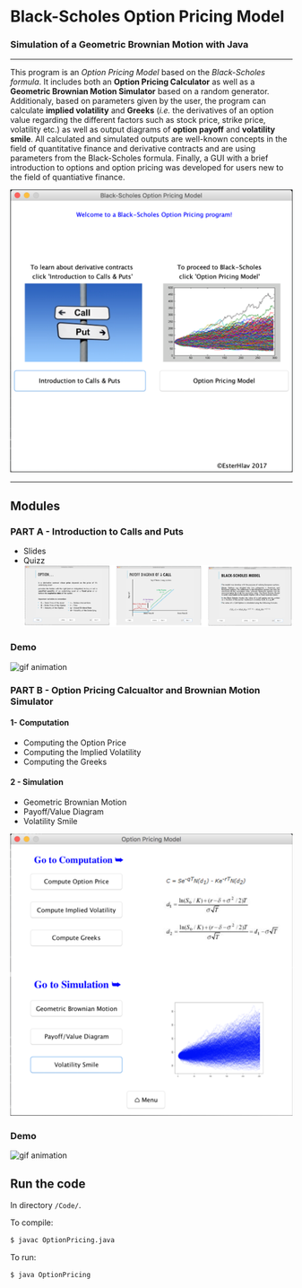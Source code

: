 # Black-Scholes Option Pricing Model
### Simulation of a Geometric Brownian Motion with Java
---

This program is an *Option Pricing Model* based on the *Black-Scholes formula*. It includes both an **Option Pricing Calculator** as well as a  **Geometric Brownian Motion Simulator** based on a random generator. 
Additionaly, based on parameters given by the user, the program can calculate **implied volatility** and **Greeks** (*i.e.* the derivatives of an option value regarding the different factors such as stock price, strike price, volatility etc.) as well as output diagrams of **option payoff** and **volatility smile**. 
All calculated and simulated outputs are well-known concepts in the field of quantitative finance and derivative contracts and are using parameters from the Black-Scholes formula.
Finally, a GUI with a brief introduction to options and option pricing was developed for users new to the field of quantiative finance.



![Figure1](https://github.com/EsterHlav/Black-Scholes-Option-Pricing-Model/raw/master/Figure1.png)


---

## Modules

### PART A - Introduction to Calls and Puts
 - Slides
 - Quizz
![Figure2](https://github.com/EsterHlav/Black-Scholes-Option-Pricing-Model/raw/master/Figure2.png )

### Demo
![gif animation](https://github.com/EsterHlav/Black-Scholes-Option-Pricing-Model/raw/master/QuizzHD.gif )

### PART B - Option Pricing Calcualtor and Brownian Motion Simulator
#### 1- Computation
 - Computing the Option Price
 - Computing the Implied Volatility
 - Computing the Greeks

#### 2 - Simulation
 - Geometric Brownian Motion
 - Payoff/Value Diagram
 - Volatility Smile
 
 ![Figure4](https://github.com/EsterHlav/Black-Scholes-Option-Pricing-Model/raw/master/Figure4.png)

### Demo
![gif animation](https://github.com/EsterHlav/Black-Scholes-Option-Pricing-Model/raw/master/OptionPricing.gif "overview")

## Run the code
In directory ```/Code/```.

To compile:
```bash
$ javac OptionPricing.java
```

To run:
```bash
$ java OptionPricing
```
